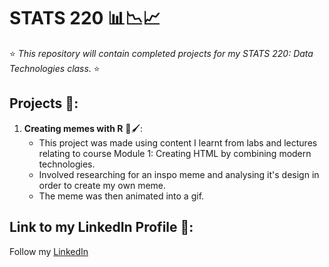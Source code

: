 # STATS 220 📊📉📈
⭐ *This repository will contain completed projects for my STATS 220: Data Technologies class.* ⭐

## Projects 📑:
1. **Creating memes with R** 🎨🖌️:
   * This project was made using content I learnt from labs and lectures relating to course Module 1: Creating HTML by combining modern technologies.
   * Involved researching for an inspo meme and analysing it's design in order to create my own meme.
   * The meme was then animated into a gif.

## **Link to my LinkedIn Profile** 🔗:
Follow my [LinkedIn](https://www.linkedin.com/in/nidha-nureen-0b65372a1/)
